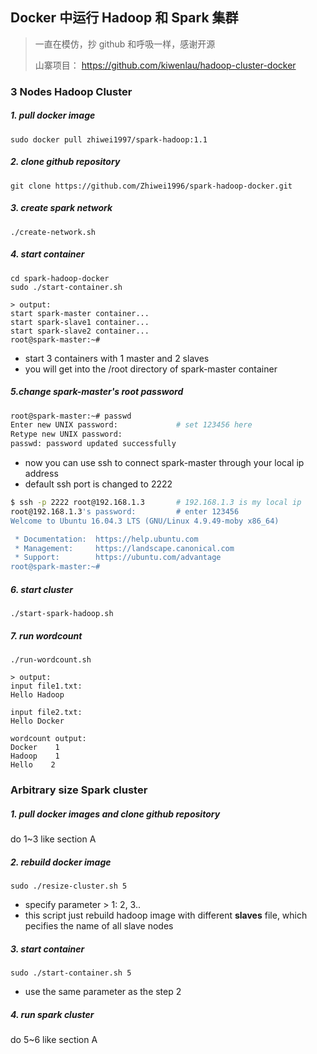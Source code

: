 ##  Docker 中运行 Hadoop 和 Spark 集群
> 一直在模仿，抄 github 和呼吸一样，感谢开源
>
> 山寨项目： https://github.com/kiwenlau/hadoop-cluster-docker


### 3 Nodes Hadoop Cluster

##### 1. pull docker image

```
sudo docker pull zhiwei1997/spark-hadoop:1.1
```

##### 2. clone github repository

```
git clone https://github.com/Zhiwei1996/spark-hadoop-docker.git
```

##### 3. create spark network

```
./create-network.sh
```

##### 4. start container

```
cd spark-hadoop-docker
sudo ./start-container.sh

> output:
start spark-master container...
start spark-slave1 container...
start spark-slave2 container...
root@spark-master:~#
```
- start 3 containers with 1 master and 2 slaves
- you will get into the /root directory of spark-master container


##### 5.change spark-master's root password
```bash
root@spark-master:~# passwd
Enter new UNIX password:             # set 123456 here
Retype new UNIX password:
passwd: password updated successfully
```
- now you can use ssh to connect spark-master through your local ip address
- default ssh port is changed to 2222
```bash
$ ssh -p 2222 root@192.168.1.3       # 192.168.1.3 is my local ip                                                                                  
root@192.168.1.3's password:         # enter 123456
Welcome to Ubuntu 16.04.3 LTS (GNU/Linux 4.9.49-moby x86_64)

 * Documentation:  https://help.ubuntu.com
 * Management:     https://landscape.canonical.com
 * Support:        https://ubuntu.com/advantage
root@spark-master:~#
```

##### 6. start cluster

```
./start-spark-hadoop.sh
```

##### 7. run wordcount

```
./run-wordcount.sh

> output:
input file1.txt:
Hello Hadoop

input file2.txt:
Hello Docker

wordcount output:
Docker    1
Hadoop    1
Hello    2
```

### Arbitrary size Spark cluster

##### 1. pull docker images and clone github repository

do 1~3 like section A

##### 2. rebuild docker image

```
sudo ./resize-cluster.sh 5
```
- specify parameter > 1: 2, 3..
- this script just rebuild hadoop image with different **slaves** file, which pecifies the name of all slave nodes


##### 3. start container

```
sudo ./start-container.sh 5
```
- use the same parameter as the step 2

##### 4. run spark cluster

do 5~6 like section A

